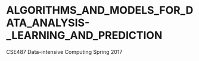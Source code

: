 # ALGORITHMS_AND_MODELS_FOR_DATA_ANALYSIS-_LEARNING_AND_PREDICTION
CSE487 Data-intensive Computing Spring 2017

